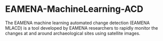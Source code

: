 # EAMENA-MachineLearning-ACD
The EAMENA machine learning automated change detection (EAMENA MLACD) is a tool developed by EAMENA researchers to rapidly monitor the changes at and around archaeological sites using satellite images.

